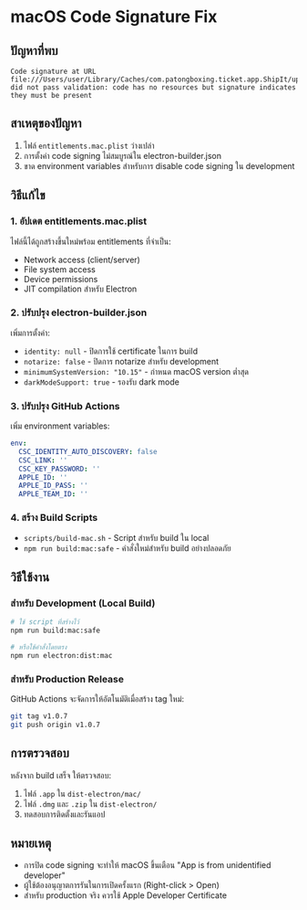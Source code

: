 # macOS Code Signature Fix

## ปัญหาที่พบ
```
Code signature at URL file:///Users/user/Library/Caches/com.patongboxing.ticket.app.ShipIt/update.POsWqFU/Patong%20Boxing%20Ticket%20System.app/ did not pass validation: code has no resources but signature indicates they must be present
```

## สาเหตุของปัญหา
1. ไฟล์ `entitlements.mac.plist` ว่างเปล่า
2. การตั้งค่า code signing ไม่สมบูรณ์ใน electron-builder.json
3. ขาด environment variables สำหรับการ disable code signing ใน development

## วิธีแก้ไข

### 1. อัปเดต entitlements.mac.plist
ไฟล์นี้ได้ถูกสร้างขึ้นใหม่พร้อม entitlements ที่จำเป็น:
- Network access (client/server)
- File system access
- Device permissions
- JIT compilation สำหรับ Electron

### 2. ปรับปรุง electron-builder.json
เพิ่มการตั้งค่า:
- `identity: null` - ปิดการใช้ certificate ในการ build
- `notarize: false` - ปิดการ notarize สำหรับ development
- `minimumSystemVersion: "10.15"` - กำหนด macOS version ต่ำสุด
- `darkModeSupport: true` - รองรับ dark mode

### 3. ปรับปรุง GitHub Actions
เพิ่ม environment variables:
```yaml
env:
  CSC_IDENTITY_AUTO_DISCOVERY: false
  CSC_LINK: ''
  CSC_KEY_PASSWORD: ''
  APPLE_ID: ''
  APPLE_ID_PASS: ''
  APPLE_TEAM_ID: ''
```

### 4. สร้าง Build Scripts
- `scripts/build-mac.sh` - Script สำหรับ build ใน local
- `npm run build:mac:safe` - คำสั่งใหม่สำหรับ build อย่างปลอดภัย

## วิธีใช้งาน

### สำหรับ Development (Local Build)
```bash
# ใช้ script ที่สร้างไว้
npm run build:mac:safe

# หรือใช้คำสั่งโดยตรง
npm run electron:dist:mac
```

### สำหรับ Production Release
GitHub Actions จะจัดการให้อัตโนมัติเมื่อสร้าง tag ใหม่:
```bash
git tag v1.0.7
git push origin v1.0.7
```

## การตรวจสอบ
หลังจาก build เสร็จ ให้ตรวจสอบ:
1. ไฟล์ `.app` ใน `dist-electron/mac/`
2. ไฟล์ `.dmg` และ `.zip` ใน `dist-electron/`
3. ทดสอบการติดตั้งและรันแอป

## หมายเหตุ
- การปิด code signing จะทำให้ macOS ขึ้นเตือน "App is from unidentified developer"
- ผู้ใช้ต้องอนุญาตการรันในการเปิดครั้งแรก (Right-click > Open)
- สำหรับ production จริง ควรใช้ Apple Developer Certificate

